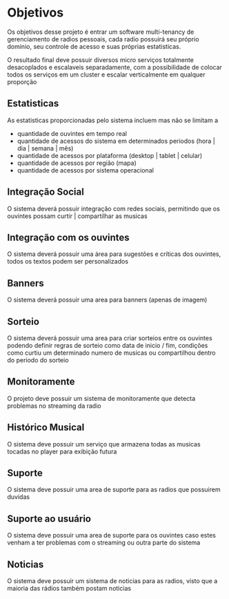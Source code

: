 # Objetivos

Os objetivos desse projeto é entrar um software multi-tenancy de gerenciamento de radios pessoais, cada radio possuirá
seu próprio dominio, seu controle de acesso e suas próprias estatisticas.

O resultado final deve possuir diversos micro serviços totalmente desacoplados e escalaveis separadamente, com a possibilidade
de colocar todos os serviços em um cluster e escalar verticalmente em qualquer proporção

## Estatisticas

As estatisticas proporcionadas pelo sistema incluem mas não se limitam a 

* quantidade de ouvintes em tempo real
* quantidade de acessos do sistema em determinados periodos (hora | dia | semana | mês)
* quantidade de acessos por plataforma (desktop | tablet | celular)
* quantidade de acessos por região (mapa)
* quantidade de acessos por sistema operacional


## Integração Social

O sistema deverá possuir integração com redes sociais, permitindo que os ouvintes possam curtir | compartilhar as musicas

## Integração com os ouvintes

O sistema deverá possuir uma área para sugestões e críticas dos ouvintes, todos os textos podem ser personalizados

## Banners

O sistema deverá possuir uma area para banners (apenas de imagem)

## Sorteio

O sistema deverá possuir uma area para criar sorteios entre os ouvintes podendo definir regras de sorteio como data de 
inicio / fim, condições como curtiu um determinado numero de musicas ou compartilhou dentro do periodo do sorteio

## Monitoramente

O projeto deve possuir um sistema de monitoramente que detecta problemas no streaming da radio

## Histórico Musical

O sistema deve possuir um serviço que armazena todas as musicas tocadas no player para exibição futura

## Suporte

O sistema deve possuir uma area de suporte para as radios que possuirem duvidas

## Suporte ao usuário

O sistema deve possuir uma area de suporte para os ouvintes caso estes venham a ter problemas com o streaming ou outra parte
do sistema

## Noticias

O sistema deve possuir um sistema de noticias para as radios, visto que a maioria das rádios também postam noticias